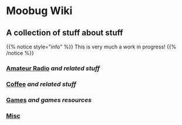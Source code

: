 # Moobug Wiki

## A collection of stuff about stuff

{{% notice style="info" %}}
This is very much a work in progress!
{{% /notice %}}

### [Amateur Radio](/amateur_radio) *and related stuff*

### [Coffee](/coffee) *and related stuff*

### [Games](/games) *and games resources*

### [Misc](/misc)
